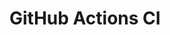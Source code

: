 # GitHub Actions CI






















































































































































































































































































































































































































































































































































































































































































































































































































































































































































































































































































































































































































































































































































































































































































































































































































































































































































































































































































































































































































































































































































































































































































































































































































































































































































































































